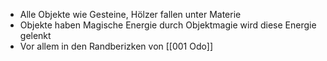 - Alle Objekte wie Gesteine, Hölzer fallen unter Materie
- Objekte haben Magische Energie durch Objektmagie wird diese Energie gelenkt
- Vor allem in den Randberizken von [[001 Odo]]

